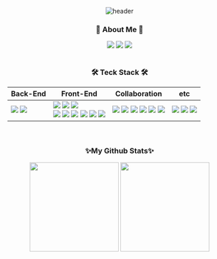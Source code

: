 <div align="center">
  
  ![header](https://capsule-render.vercel.app/api?type=waving&color=0:a82da8,100:da8f00&height=280&section=header&text=SiHyun%20Baek&fontAlign=50&fontAlignY=40&fontSize=60&fontColor=ffffff)
  
  <h3 align="center"> 🎳 About Me 🎳 </h3>
  <a href="qortlgus100@gmail.com"><img src="https://img.shields.io/badge/Gmail-d14836?style=flat&logo=Gmail&logoColor=white&link=mailto:qortlgus100@gmail.com)](mailto:qortlgus100@gmail.com)"/></a> 
  <a href="https://www.notion.so/3be94d8d11994015bc3d5e9f660efead?pvs=12"><img src="https://img.shields.io/badge/Notion-00000?style=round-square&logo=Notion&logoColor=black"/></a> 
  <a href="https://baek-si-hyun.github.io/awwwards-my-app/" align="center"><img src="https://img.shields.io/badge/My Website-222321?style=round-square"/></a>
  <br/>
  <br/>
  <h3 align="center">🛠 Teck Stack 🛠</h3>
  <p>  
  
  | Back-End | Front-End | Collaboration | etc |
  | --- | --- | --- | --- | 
  | <span><img src="https://img.shields.io/badge/Python-3776AB?style=flat&logo=python&logoColor=white"/></span> <span><img src="https://img.shields.io/badge/dJango-092E20?style=flat&logo=django&logoColor=white"/></span> | <span><img src="https://img.shields.io/badge/HTML5-E34F26?style=flat&logo=html5&logoColor=white"/></span> <span><img src="https://img.shields.io/badge/CSS3-1572B6?style=flat&logo=css3&logoColor=white"/></span> <span><img src="https://img.shields.io/badge/styledcomponents-DB7093?style=flat&logo=styledcomponents&logoColor=white"/></span><br/><span><img src="https://img.shields.io/badge/TailwindCSS-06B6D4?style=flat&logo=tailwindcss&logoColor=white"/></span> <span><img src="https://img.shields.io/badge/JavaScript-F7DF1E?style=flat&logo=javascript&logoColor=black"/></span> <span><img src="https://img.shields.io/badge/TypeScript-3178C6?style=flat&logo=typescript&logoColor=white"/></span> <span><img src="https://img.shields.io/badge/React-61DAFB?style=flat&logo=react&logoColor=black"/></span> <span><img src="https://img.shields.io/badge/ReactQuery-FF4154?style=flat&logo=reactquery&logoColor=white"/></span> <span><img src="https://img.shields.io/badge/ReduxToolkit-764ABC?style=flat&logo=redux&logoColor=white"/></span> |   <span><img src="https://img.shields.io/badge/git-F05032?style=flat&logo=git&logoColor=white"/></span> <span><img src="https://img.shields.io/badge/github-181717?style=flat&logo=github&logoColor=white"/></span> <span><img src="https://img.shields.io/badge/AWS-232F3E?style=flat&logo=amazonaws&logoColor=white"/></span> <span><img src="https://img.shields.io/badge/RDS-527FFF?style=flat&logo=amazonrds&logoColor=white"/></span> <span><img src="https://img.shields.io/badge/discord-5865F2?style=flat&logo=discord&logoColor=white"/></span> <span><img src="https://img.shields.io/badge/slack-4A154B?style=flat&logo=slack&logoColor=white"/></span> |   <span><img src="https://img.shields.io/badge/figma-F24E1E?style=flat&logo=figma&logoColor=white"/></span> <span><img src="https://img.shields.io/badge/VisualStudioCode-007ACC?style=flat&logo=visualstudiocode&logoColor=white"/></span> <span><img src="https://img.shields.io/badge/PyCharm-8de86a?style=flat&logo=pycharm&logoColor=black"/></span>  
  
  </p>
  <br/>
  <h3 align="center"> ✨My Github Stats✨ </h3>
  <div align=center>
    <img src="https://github-readme-stats.vercel.app/api/top-langs/?username=baek-si-hyun&layout=compact" height="200px"> <img src="https://github-readme-stats.vercel.app/api?username=baek-si-hyun&show_icons=true" height="200px">
  </div>
</div>







</div>
